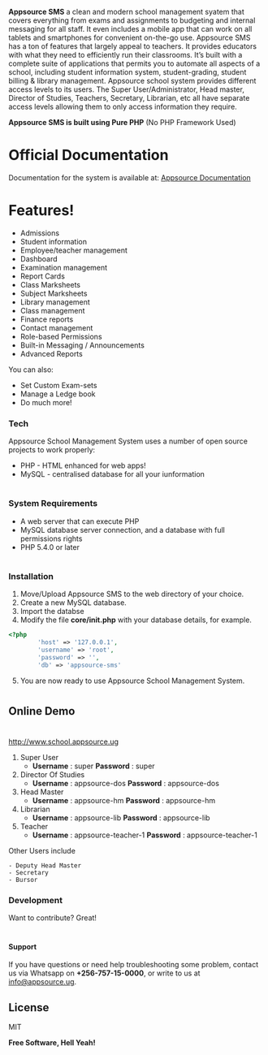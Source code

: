 **Appsource SMS** a clean and modern school management syatem that covers everything from exams and assignments to budgeting and internal messaging for all staff. It even includes a mobile app that can work on all tablets and smartphones for convenient on-the-go use.
Appsource SMS has a ton of features that largely appeal to teachers. It provides educators with what they need to efficiently run their classrooms.
It’s built with a complete suite of applications that permits you to automate all aspects of a school, including student information system, student-grading, student billing & library management.
Appsource school system provides different access levels to its users. The Super User/Administrator, Head master, Director of Studies, Teachers, Secretary, Librarian, etc all have separate access levels allowing them to only access information they require. 


**Appsource SMS is built using Pure PHP** (No PHP Framework Used)

#
#

# Official Documentation
Documentation for the system is available at: [Appsource Documentation](http://www.school.appsource.ug/doc)

#
#

# Features!

  - Admissions
  - Student information
  - Employee/teacher management
  - Dashboard
  - Examination management
  - Report Cards
  - Class Marksheets
  - Subject Marksheets
  - Library management
  - Class management
  - Finance reports
  - Contact management
  - Role-based Permissions
  - Built-in Messaging / Announcements
  - Advanced Reports


You can also:

  - Set Custom Exam-sets
  - Manage a Ledge book
  - Do much more!

### Tech

Appsource School Management System uses a number of open source projects to work properly:

* PHP - HTML enhanced for web apps!
* MySQL - centralised database for all your iunformation

#
#

### System Requirements

* A web server that can execute PHP
* MySQL database server connection, and a database with full permissions rights
* PHP 5.4.0 or later

#
#


### Installation
1. Move/Upload Appsource SMS to the web directory of your choice.
2. Create a new MySQL database.
3. Import the databse 
4. Modify the file **core/init.php** with your database details, for example. 

```php
<?php
        'host' => '127.0.0.1',
        'username' => 'root',
        'password' => '',
        'db' => 'appsource-sms'
```
5. You are now ready to use Appsource School Management System.

#
#

## Online Demo
#
http://www.school.appsource.ug


1. Super User
    - **Username** : super   **Password** : super
2. Director Of Studies
    - **Username** : appsource-dos **Password** : appsource-dos
3. Head Master 
    - **Username** : appsource-hm **Password** : appsource-hm
4. Librarian 
    - **Username** : appsource-lib **Password** : appsource-lib
4. Teacher 
    - **Username** : appsource-teacher-1 **Password** : appsource-teacher-1

Other Users include 

    - Deputy Head Master
    - Secretary
    - Bursor


### Development

Want to contribute? Great!
#
#

#### Support

If you have questions or need help troubleshooting some problem, contact us via Whatsapp on **+256-757-15-0000**, or write to us at [info@appsource.ug](mailto:info@appsource.ug).


License
----

MIT


**Free Software, Hell Yeah!**

